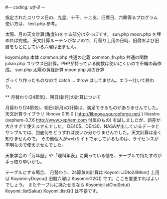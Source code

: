 #-*- coding: utf-8 -*-

指定されたユリウス日の、九星、十干、十二支、旧暦日、六曜得るプログラム
使い方は、
test.php
参考。

太陽、月の天文計算(角度λ)をする部分は空っぽです。
sun.php
moon.php
を埋めれば完成。 
天文計算ルーチンがないので、月替り土用の日時、旧暦および旧暦をもとにしている六曜は出ません。



koyomi.php	本体
common.php	共通の定義
common_fn.php	共通の関数
julian.php	ユリウス日計算。PHPが持っている関数は使いにくいので車輪の再作成。
sun.php 	太陽の黄経計算
moon.php	月の計算



ざっくり作ったものなので
catch ... throw
はしてません。エラー吐いて終わり。




** 月替わり(24節気)、朔日(新月)の計算について

月替わり(24節気)、朔日(新月)の計算は、満足できるものがありませんでした。
  天文計算ライブラリ
     libnova 0.15.0 ( http://libnova.sourceforge.net/ )
     libastro (xephem-3.7.6 http://www.xephem.com 付属のもの)
    を試しましたが、誤差が大きすぎて使えませんでした。
  DE405、DE430、NASAが出しているデータとサンプルでは、到底何をどうすれば良いか分かりませんでした。天文計算は全く知りませんので。
  その他個人がwebサイトで示しているものは、ライセンスが不明なので使えませんでした。

天象学会の「万年歴」や「理科年表」に乗っている値を、テーブルで持たすのが手っ取り早いかも。

テーブルにする場合、
月替わり、24節気の計算は
  Koyomi::JDto24Mon()
土用は
  Koyomi::yDoyou()
旧暦六曜は
  Koyomi::G2Q()
です。ここを変更すればよいでしょう。
またテーブルに持たせるなら
    Koyomi::listChuSetu()
    Koyomi::listSaku()
    Koyomi::listQ()
は不要です。

